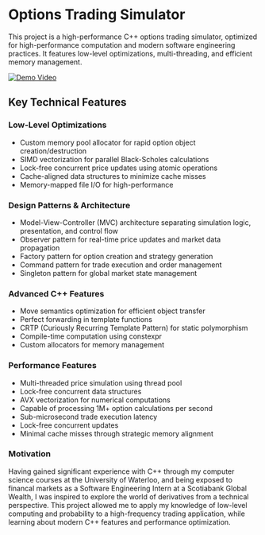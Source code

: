 # Options Trading Simulator
This project is a high-performance C++ options trading simulator, optimized for high-performance computation and modern software engineering practices. It features low-level optimizations, multi-threading, and efficient memory management.

[![Demo Video](demo.png)](https://drive.google.com/file/d/1EG-nMxL1JoQjoWkMg6FzQ_tXgJCZhdnA/view?usp=sharing)

## Key Technical Features
### Low-Level Optimizations
- Custom memory pool allocator for rapid option object creation/destruction
- SIMD vectorization for parallel Black-Scholes calculations
- Lock-free concurrent price updates using atomic operations
- Cache-aligned data structures to minimize cache misses
- Memory-mapped file I/O for high-performance
### Design Patterns & Architecture
- Model-View-Controller (MVC) architecture separating simulation logic, presentation, and control flow
- Observer pattern for real-time price updates and market data propagation
- Factory pattern for option creation and strategy generation
- Command pattern for trade execution and order management
- Singleton pattern for global market state management
### Advanced C++ Features
- Move semantics optimization for efficient object transfer
- Perfect forwarding in template functions
- CRTP (Curiously Recurring Template Pattern) for static polymorphism
- Compile-time computation using constexpr
- Custom allocators for memory management
### Performance Features
- Multi-threaded price simulation using thread pool
- Lock-free concurrent data structures
- AVX vectorization for numerical computations
- Capable of processing 1M+ option calculations per second
- Sub-microsecond trade execution latency
- Lock-free concurrent updates
- Minimal cache misses through strategic memory alignment
### Motivation
Having gained significant experience with C++ through my computer science courses at the University of Waterloo, and being exposed to financal markets as a Software Engineering Intern at a Scotiabank Global Wealth, I was inspired to explore the world of derivatives from a technical perspective. This project allowed me to apply my knowledge of low-level computing and probability to a high-frequency trading application, while learning about modern C++ features and performance optimization.
